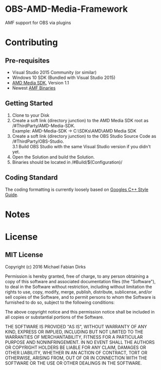 # OBS-AMD-Media-Framework
AMF support for OBS via plugins

# Contributing

## Pre-requisites

* Visual Studio 2015 Community (or similar)
* Windows 10 SDK (Bundled with Visual Studio 2015)
* [AMD Media SDK](http://developer.amd.com/tools-and-sdks/media-sdk/), Version 1.1
* Newest [AMF Binaries](http://www.amd.com/en-us/innovations/software-technologies/enhanced-media)

## Getting Started

1. Clone to your Disk
2. Create a soft link (directory junction) to the AMD Media SDK root as /#ThirdParty/AMD-Media-SDK.  
Example: AMD-Media-SDK -> C:\SDKs\AMD\AMD Media SDK
3. Create a soft link (directory junction) to the OBS Studio Source Code as /#ThirdParty/OBS-Studio.  
3.1 Build OBS Studio with the same Visual Studio version if you didn't yet.
4. Open the Solution and build the Solution.
5. Binaries should be located in /#Build/$(Configuration)/

## Coding Standard

The coding formatting is currently loosely based on [Googles C++ Style Guide](https://google.github.io/styleguide/cppguide.html).

# Notes

# License

## MIT License

Copyright (c) 2016 Michael Fabian Dirks

Permission is hereby granted, free of charge, to any person obtaining a copy
of this software and associated documentation files (the "Software"), to deal
in the Software without restriction, including without limitation the rights
to use, copy, modify, merge, publish, distribute, sublicense, and/or sell
copies of the Software, and to permit persons to whom the Software is
furnished to do so, subject to the following conditions:

The above copyright notice and this permission notice shall be included in all
copies or substantial portions of the Software.

THE SOFTWARE IS PROVIDED "AS IS", WITHOUT WARRANTY OF ANY KIND, EXPRESS OR
IMPLIED, INCLUDING BUT NOT LIMITED TO THE WARRANTIES OF MERCHANTABILITY,
FITNESS FOR A PARTICULAR PURPOSE AND NONINFRINGEMENT. IN NO EVENT SHALL THE
AUTHORS OR COPYRIGHT HOLDERS BE LIABLE FOR ANY CLAIM, DAMAGES OR OTHER
LIABILITY, WHETHER IN AN ACTION OF CONTRACT, TORT OR OTHERWISE, ARISING FROM,
OUT OF OR IN CONNECTION WITH THE SOFTWARE OR THE USE OR OTHER DEALINGS IN THE
SOFTWARE.